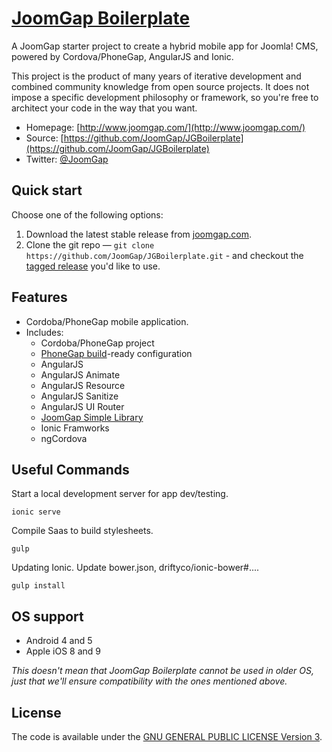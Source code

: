 # [JoomGap Boilerplate](http://www.joomgap.com/)

A JoomGap starter project to create a hybrid mobile app for Joomla! CMS, powered by Cordova/PhoneGap, AngularJS and Ionic.

This project is the product of many years of iterative development and
combined community knowledge from open source projects. It does not impose a specific development
philosophy or framework, so you're free to architect your code in the
way that you want.

* Homepage: [http://www.joomgap.com/](http://www.joomgap.com/)
* Source: [https://github.com/JoomGap/JGBoilerplate](https://github.com/JoomGap/JGBoilerplate)
* Twitter: [@JoomGap](https://twitter.com/JoomGap)

## Quick start

Choose one of the following options:

1. Download the latest stable release from
   [joomgap.com](https://joomgap.com/).
2. Clone the git repo — `git clone
   https://github.com/JoomGap/JGBoilerplate.git` - and checkout the
   [tagged release](https://github.com/JoomGap/JGBoilerplate/releases)
   you'd like to use.

## Features

* Cordoba/PhoneGap mobile application.
* Includes:
  * Cordoba/PhoneGap project
  * [PhoneGap build](https://build.phonegap.com)-ready configuration
  * AngularJS
  * AngularJS Animate
  * AngularJS Resource
  * AngularJS Sanitize
  * AngularJS UI Router
  * [JoomGap Simple Library](https://github.com/JoomGap/JGSimple)
  * Ionic Framworks
  * ngCordova

## Useful Commands

Start a local development server for app dev/testing.

	ionic serve	
	
Compile Saas to build stylesheets.

	gulp
	
Updating Ionic. Update bower.json, driftyco/ionic-bower#....

	gulp install

## OS support

* Android 4 and 5
* Apple iOS 8 and 9

*This doesn't mean that JoomGap Boilerplate cannot be used in older OS,
just that we'll ensure compatibility with the ones mentioned above.*

## License

The code is available under the [GNU GENERAL PUBLIC LICENSE Version 3](LICENSE.txt).
